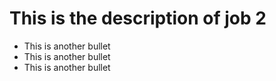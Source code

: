 # This is the description of job 2

* This is another bullet
* This is another bullet
* This is another bullet